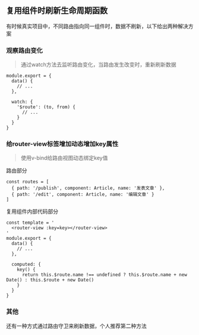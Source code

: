 ## 复用组件时刷新生命周期函数
有时候真实项目中，不同路由指向同一组件时，数据不刷新，以下给出两种解决方案

### 观察路由变化
> 通过watch方法去监听路由变化，当路由发生改变时，重新刷新数据

```
module.export = {
  data() {
    // ...
  },

  watch: {
    '$route': (to, from) {
      // ...
    }
  }
}
```


### 给router-view标签增加动态增加key属性
> 使用v-bind给路由视图动态绑定key值

路由部分
```
const routes = [
  { path: '/publish', component: Article, name: '发表文章' },
  { path: '/edit', component: Article, name: '编辑文章' }
]
```

复用组件内部代码部分
```
const template = '
  <router-view :key=key></router-view>
'
module.export = {
  data() {
    // ...
  },

  computed: {
    key() {
      return this.$route.name !== undefined ? this.$route.name + new Date() : this.$route + new Date()
    }
  }
}

```

### 其他
还有一种方式通过路由守卫来刷新数据，个人推荐第二种方法
